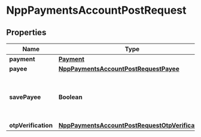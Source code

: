 

# NppPaymentsAccountPostRequest

## Properties

Name | Type | Description | Notes
------------ | ------------- | ------------- | -------------
**payment** | [**Payment**](Payment.md) |  | 
**payee** | [**NppPaymentsAccountPostRequestPayee**](NppPaymentsAccountPostRequestPayee.md) |  | 
**savePayee** | **Boolean** | A flag indicating whether or not the payee will be saved. | 
**otpVerification** | [**NppPaymentsAccountPostRequestOtpVerification**](NppPaymentsAccountPostRequestOtpVerification.md) |  |  [optional]




